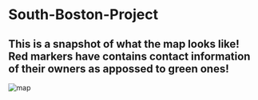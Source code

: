 # South-Boston-Project

**This is a snapshot of what the map looks like! Red markers have contains contact information of their owners as appossed to green ones!**
----------------------------------------------------------------------------------------------------------------------------
![map](https://user-images.githubusercontent.com/32320836/56945361-f49cec00-6af4-11e9-850d-818b67b0d238.png)

